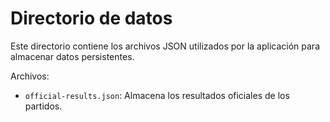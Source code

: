 # Directorio de datos

Este directorio contiene los archivos JSON utilizados por la aplicación para almacenar datos persistentes.

Archivos:
- `official-results.json`: Almacena los resultados oficiales de los partidos.

